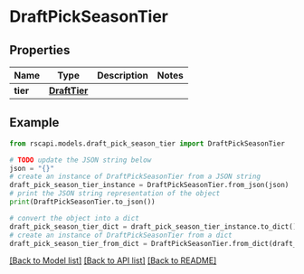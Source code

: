 # DraftPickSeasonTier


## Properties

Name | Type | Description | Notes
------------ | ------------- | ------------- | -------------
**tier** | [**DraftTier**](DraftTier.md) |  | 

## Example

```python
from rscapi.models.draft_pick_season_tier import DraftPickSeasonTier

# TODO update the JSON string below
json = "{}"
# create an instance of DraftPickSeasonTier from a JSON string
draft_pick_season_tier_instance = DraftPickSeasonTier.from_json(json)
# print the JSON string representation of the object
print(DraftPickSeasonTier.to_json())

# convert the object into a dict
draft_pick_season_tier_dict = draft_pick_season_tier_instance.to_dict()
# create an instance of DraftPickSeasonTier from a dict
draft_pick_season_tier_from_dict = DraftPickSeasonTier.from_dict(draft_pick_season_tier_dict)
```
[[Back to Model list]](../README.md#documentation-for-models) [[Back to API list]](../README.md#documentation-for-api-endpoints) [[Back to README]](../README.md)



